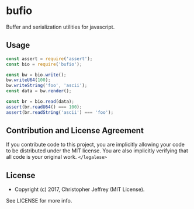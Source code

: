 # bufio

Buffer and serialization utilities for javascript.

## Usage

``` js
const assert = require('assert');
const bio = require('bufio');

const bw = bio.write();
bw.writeU64(100);
bw.writeString('foo', 'ascii');
const data = bw.render();

const br = bio.read(data);
assert(br.readU64() === 100);
assert(br.readString('ascii') === 'foo');
```

## Contribution and License Agreement

If you contribute code to this project, you are implicitly allowing your code
to be distributed under the MIT license. You are also implicitly verifying that
all code is your original work. `</legalese>`

## License

- Copyright (c) 2017, Christopher Jeffrey (MIT License).

See LICENSE for more info.
